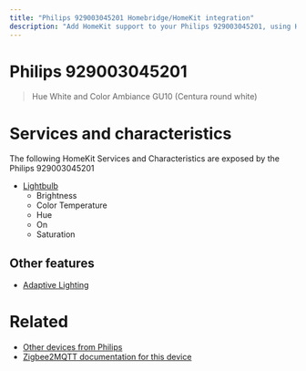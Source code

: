 ```yaml
---
title: "Philips 929003045201 Homebridge/HomeKit integration"
description: "Add HomeKit support to your Philips 929003045201, using Homebridge, Zigbee2MQTT and homebridge-z2m."
---
```

<!---
This file has been GENERATED using src/docgen/docgen.ts
DO NOT EDIT THIS FILE MANUALLY!
-->
# Philips 929003045201
> Hue White and Color Ambiance GU10 (Centura round white)


# Services and characteristics
The following HomeKit Services and Characteristics are exposed by
the Philips 929003045201

* [Lightbulb](../../light.md)
  * Brightness
  * Color Temperature
  * Hue
  * On
  * Saturation

## Other features
* [Adaptive Lighting](../../light.md)

# Related
* [Other devices from Philips](../index.md#philips)
* [Zigbee2MQTT documentation for this device](https://www.zigbee2mqtt.io/devices/929003045201.html)
